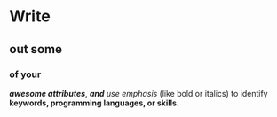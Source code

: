 # Write 
## out some 
### of your 
_**awesome attributes**_, 
***and*** 
*use*
_emphasis_ (like bold or italics) to identify **keywords, programming languages, or skills**. 
